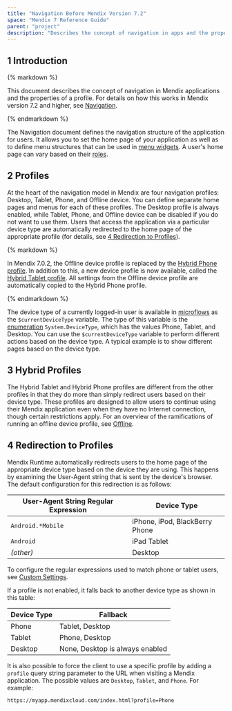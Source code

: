 ```yaml
---
title: "Navigation Before Mendix Version 7.2"
space: "Mendix 7 Reference Guide"
parent: "project"
description: "Describes the concept of navigation in apps and the properties of a profile for Mendix versions up to and including 7.1."
---
```


## 1 Introduction

<div class="alert alert-info">{% markdown %}

This document describes the concept of navigation in Mendix applications and the properties of a profile. For details on how this works in Mendix version 7.2 and higher, see [Navigation](navigation).

{% endmarkdown %}</div>

The Navigation document defines the navigation structure of the application for users. It allows you to set the home page of your application as well as to define menu structures that can be used in [menu widgets](menu-widgets). A user's home page can vary based on their [roles](user-roles).

## 2 Profiles

At the heart of the navigation model in Mendix are four navigation profiles: Desktop, Tablet, Phone, and Offline device. You can define separate home pages and menus for each of these profiles. The Desktop profile is always enabled, while Tablet, Phone, and Offline device can be disabled if you do not want to use them. Users that access the application via a particular device type are automatically redirected to the home page of the appropriate profile (for details, see [4 Redirection to Profiles](#Redirection)).

<div class="alert alert-info">{% markdown %}

In Mendix 7.0.2, the Offline device profile is replaced by the [Hybrid Phone profile](hybrid-phone-profile). In addition to this, a new device profile is now available, called the [Hybrid Tablet profile](hybrid-tablet-profile). All settings from the Offline device profile are automatically copied to the Hybrid Phone profile.

{% endmarkdown %}</div>

The device type of a currently logged-in user is available in [microflows](microflows) as the `$currentDeviceType` variable. The type of this variable is the [enumeration](enumerations) `System.DeviceType`, which has the values Phone, Tablet, and Desktop. You can use the `$currentDeviceType` variable to perform different actions based on the device type. A typical example is to show different pages based on the device type.

## 3 Hybrid Profiles

The Hybrid Tablet and Hybrid Phone profiles are different from the other profiles in that they do more than simply redirect users based on their device type. These profiles are designed to allow users to continue using their Mendix application even when they have no Internet connection, though certain restrictions apply. For an overview of the ramifications of running an offline device profile, see [Offline](offline).

## 4 Redirection to Profiles<a name="Redirection"></a>

Mendix Runtime automatically redirects users to the home page of the appropriate device type based on the device they are using. This happens by examining the User-Agent string that is sent by the device's browser. The default configuration for this redirection is as follows:

| User-Agent String Regular Expression | Device Type |
| --- | --- |
| `Android.*Mobile`|iPhone, iPod, BlackBerry Phone |
| `Android` |iPad Tablet |
| _(other)_ | Desktop |

To configure the regular expressions used to match phone or tablet users, see [Custom Settings](custom-settings).

If a profile is not enabled, it falls back to another device type as shown in this table:

| Device Type | Fallback |
| --- | --- |
| Phone | Tablet, Desktop |
| Tablet | Phone, Desktop |
| Desktop | None, Desktop is always enabled |

It is also possible to force the client to use a specific profile by adding a `profile` query string parameter to the URL when visiting a Mendix application. The possible values are `Desktop`, `Tablet`, and `Phone`. For example:

```html
https://myapp.mendixcloud.com/index.html?profile=Phone

```
